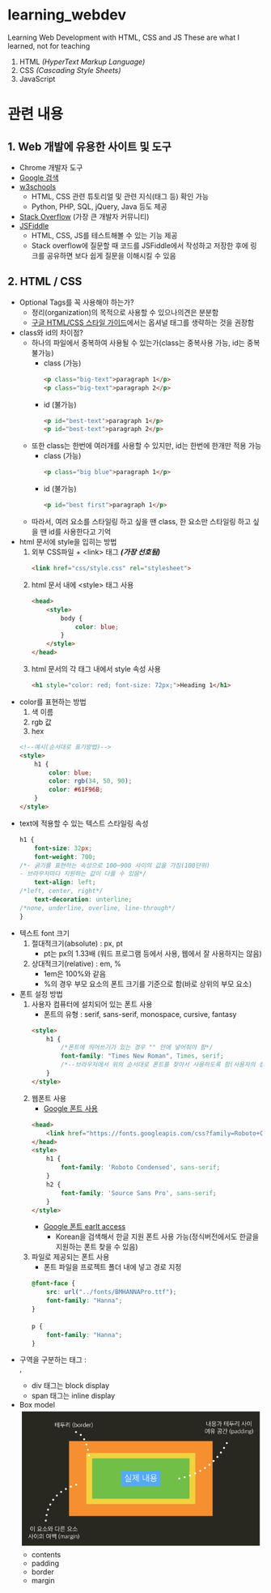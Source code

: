 # learning_webdev
Learning Web Development with HTML, CSS and JS
These are what I learned, not for teaching

1. HTML *(HyperText Markup Language)*
2. CSS *(Cascading Style Sheets)*
3. JavaScript 

# 관련 내용
## 1. Web 개발에 유용한 사이트 및 도구
- Chrome 개발자 도구
- [Google 검색](https://google.com)
- [w3schools](https://www.w3schools.com)
  - HTML, CSS 관련 튜토리얼 및 관련 지식(태그 등) 확인 가능
  - Python, PHP, SQL, jQuery, Java 등도 제공
- [Stack Overflow](https://stackoverflow.com) (가장 큰 개발자 커뮤니티)
- [JSFiddle](https://jsfiddle.net)
  - HTML, CSS, JS를 테스트해볼 수 있는 기능 제공
  - Stack overflow에 질문할 때 코드를 JSFiddle에서 작성하고 저장한 후에 링크를 공유하면 보다 쉽게 질문을 이해시킬 수 있음 
## 2. HTML / CSS
- Optional Tags를 꼭 사용해야 하는가?
  - 정리(organization)의 목적으로 사용할 수 있으나의견은 분분함
  - [구글 HTML/CSS 스타일 가이드](https://google.github.io/styleguide/htmlcssguide.html#Optional_Tags)에서는 옵셔널 태그를 생략하는 것을 권장함
- class와 id의 차이점?
  - 하나의 파일에서 중복하여 사용될 수 있는가(class는 중복사용 가능, id는 중복 불가능)
    - class (가능)
        ```html
        <p class="big-text">paragraph 1</p>
        <p class="big-text">paragraph 2</p>
        ```
    - id (불가능)
        ```html
        <p id="best-text">paragraph 1</p>
        <p id="best-text">paragraph 2</p>
        ```
  - 또한 class는 한번에 여러개를 사용할 수 있지만, id는 한번에 한개만 적용 가능
    - class (가능)
        ```html
        <p class="big blue">paragraph 1</p>
        ```
    - id (불가능)
        ```html
        <p id="best first">paragraph 1</p>
        ```
  - 따라서, 여러 요소를 스타일링 하고 싶을 땐 class, 한 요소만 스타일링 하고 싶을 땐 id를 사용한다고 기억
- html 문서에 style을 입히는 방법
    1. 외부 CSS파일 + \<link> 태그 ***(가장 선호됨)***
        ```html
        <link href="css/style.css" rel="stylesheet">
        ```
    2. html 문서 내에 \<style> 태그 사용
        ```html
        <head>
            <style>
                body {
                    color: blue;
                }
            </style>
        </head>
        ```
    3. html 문서의 각 태그 내에서 style 속성 사용
        ```html
        <h1 style="color: red; font-size: 72px;">Heading 1</h1>
        ```
- color를 표현하는 방법
    1. 색 이름
    2. rgb 값
    3. hex
    ```Html
    <!--예시(순서대로 표기방법)-->
    <style>
        h1 {
            color: blue;
            color: rgb(34, 50, 90);
            color: #61F96B;
        }
    </style>
    ```
- text에 적용할 수 있는 텍스트 스타일링 속성
    ```Css
    h1 {
        font-size: 32px;
        font-weight: 700; 
    /*- 굵기를 표현하는 속성으로 100~900 사이의 값을 가짐(100단위)
    - 브라우저마다 지원하는 값이 다를 수 있음*/
        text-align: left;
    /*left, center, right*/
        text-decoration: unterline;
    /*none, underline, overline, line-through*/
    }
    ```
- 텍스트 font 크기
    1. 절대적크기(absolute) : px, pt
        - pt는 px의 1.33배 (워드 프로그램 등에서 사용, 웹에서 잘 사용하지는 않음)
    2. 상대적크기(relative) : em, %
        - 1em은 100%와 같음
        - %의 경우 부모 요소의 폰트 크기를 기준으로 함(바로 상위의 부모 요소)
- 폰트 설정 방법
    1. 사용자 컴퓨터에 설치되어 있는 폰트 사용
       - 폰트의 유형 : serif, sans-serif, monospace, cursive, fantasy
       ```Html
       <style>
           h1 {
               /*폰트에 띄어쓰기가 있는 경우 "" 안에 넣어줘야 함*/
               font-family: "Times New Roman", Times, serif;
               /*--브라우저에서 위의 순서대로 폰트를 찾아서 사용하도록 함(사용자의 컴퓨터에 설치되어 있지 않은경우 다음 안으로 넘어감*/
           }
       </style>
       ```
    2. 웹폰트 사용
        - [Google 폰트 사용](https://fonts.google.com)
        ```Html
        <head>
            <link href="https://fonts.googleapis.com/css?family=Roboto+Condensed|Source+Sans+Pro" rel="stylesheet">
        </head>
        <style>
            h1 {
                font-family: 'Roboto Condensed', sans-serif;
            }
            h2 {
                font-family: 'Source Sans Pro', sans-serif;
            }
        </style>
        ```
        - [Google 폰트 earlt access](https://fonts.google.com/earlyaccess)
            - Korean을 검색해서 한글 지원 폰트 사용 가능(정식버전에서도 한글을 지원하는 폰트 찾을 수 있음)
    3. 파일로 제공되는 폰트 사용
        - 폰트 파일을 프로젝트 폴더 내에 넣고 경로 지정
        ```Css
        @font-face {
            src: url("../fonts/BMHANNAPro.ttf");
            font-family: "Hanna";
        }

        p {
            font-family: "Hanna";
        }
        ```
- 구역을 구분하는 태그 : <div>, <span>
    - div 태그는 block display
    - span 태그는 inline display
- Box model
 ![box model](box_model/images/box-model-intro.png)
    - contents
    - padding
    - border
    - margin